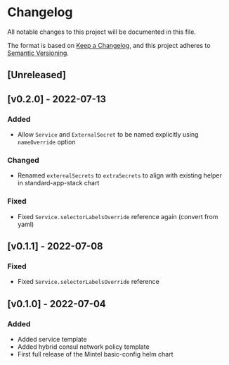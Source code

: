 # Changelog

All notable changes to this project will be documented in this file.

The format is based on [Keep a Changelog](https://keepachangelog.com/en/1.0.0/),
and this project adheres to [Semantic Versioning](https://semver.org/spec/v2.0.0.html).

## [Unreleased]


## [v0.2.0] - 2022-07-13
### Added
- Allow `Service` and `ExternalSecret` to be named explicitly using `nameOverride` option

### Changed
- Renamed `externalSecrets` to `extraSecrets` to align with existing helper in standard-app-stack chart

### Fixed
- Fixed `Service.selectorLabelsOverride` reference again (convert from yaml)

## [v0.1.1] - 2022-07-08
### Fixed
- Fixed `Service.selectorLabelsOverride` reference

## [v0.1.0] - 2022-07-04
### Added
- Added service template
- Added hybrid consul network policy template
- First full release of the Mintel basic-config helm chart
